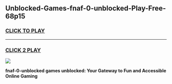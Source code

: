 
## Unblocked-Games-fnaf-0-unblocked-Play-Free-68p15
<h3>
<a href="https://premium76.site?title=fnaf-0-unblocked&ref=23A">CLICK TO PLAY</a></h3>
<hr>

<h3>
<a href="https://premium76.site?title=fnaf-0-unblocked&ref=23A">CLICK 2 PLAY</a>
  
</h3>

<a href="https://premium76.site?title=fnaf-0-unblocked&ref=23A"><img src="https://clearcache.store/games.png"></a>


**fnaf-0-unblocked games unblocked: Your Gateway to Fun and Accessible Online Gaming**
